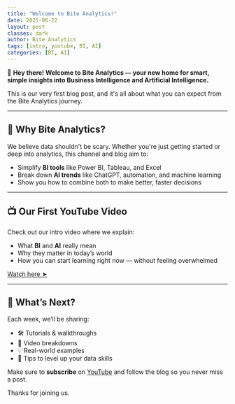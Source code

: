```yaml
---
title: "Welcome to Bite Analytics!"
date: 2025-06-22
layout: post
classes: dark
author: Bite Analytics
tags: [intro, youtube, BI, AI]
categories: [BI, AI]
---
```


👋 **Hey there! Welcome to Bite Analytics — your new home for smart, simple insights into Business Intelligence and Artificial Intelligence.**

This is our very first blog post, and it's all about what you can expect from the Bite Analytics journey.

---

## 🚀 Why Bite Analytics?

We believe data shouldn't be scary. Whether you're just getting started or deep into analytics, this channel and blog aim to:
- Simplify **BI tools** like Power BI, Tableau, and Excel
- Break down **AI trends** like ChatGPT, automation, and machine learning
- Show you how to combine both to make better, faster decisions

---

## 📺 Our First YouTube Video

Check out our intro video where we explain:
- What **BI** and **AI** really mean
- Why they matter in today’s world
- How you can start learning right now — without feeling overwhelmed

[Watch here ➤](https://www.youtube.com/watch?v=c00wRLWqMD0&t)

---

## 📌 What’s Next?

Each week, we’ll be sharing:
- 🛠️ Tutorials & walkthroughs
- 🎥 Video breakdowns
- 💡 Real-world examples
- 🧠 Tips to level up your data skills

Make sure to **subscribe** on [YouTube](https://www.youtube.com/@biteanalytics) and follow the blog so you never miss a post.

Thanks for joining us.
